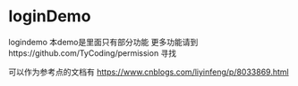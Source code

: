 # loginDemo
logindemo
本demo是里面只有部分功能
更多功能请到https://github.com/TyCoding/permission
寻找


可以作为参考点的文档有
https://www.cnblogs.com/liyinfeng/p/8033869.html

